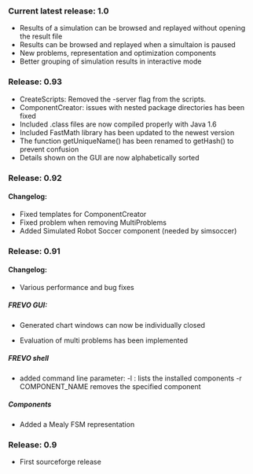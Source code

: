 ### Current latest release: 1.0

- Results of a simulation can be browsed and replayed without opening the result file
- Results can be browsed and replayed when a simultaion is paused
- New problems, representation and optimization components
- Better grouping of simulation results in interactive mode

### Release: 0.93

- CreateScripts: Removed the -server flag from the scripts.
- ComponentCreator: issues with nested package directories has been fixed
- Included .class files are now compiled properly with Java 1.6
- Included FastMath library has been updated to the newest version
- The function getUniqueName() has been renamed to getHash() to prevent confusion
- Details shown on the GUI are now alphabetically sorted

### Release: 0.92

#### Changelog:
- Fixed templates for ComponentCreator
- Fixed problem when removing MultiProblems
- Added Simulated Robot Soccer component (needed by simsoccer)


### Release: 0.91

#### Changelog:

- Various performance and bug fixes

##### FREVO GUI:
- Generated chart windows can now be individually closed

- Evaluation of multi problems has been implemented

##### FREVO shell

- added command line parameter:
	-l : lists the installed components
	-r COMPONENT_NAME removes the specified component
	
##### Components

- Added a Mealy FSM representation

### Release: 0.9

- First sourceforge release
